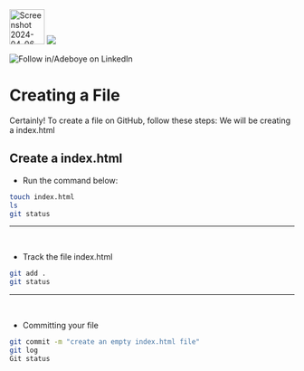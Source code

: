 <img width="62" alt="Screenshot 2024-04-06 022623" src="https://github.com/fadarboye/Intro-To-Git/assets/130584349/4878512e-0d52-4bc9-ade5-ec2700a59a6c">
<a href="https://www.linkedin.com/in/adeboye-famurewa-700b9426/"><img src="https://img.shields.io/badge/LinkedIn-0077B5?style=for-the-badge&logo=linkedin&logoColor=white"></a> 

![](https://img.shields.io/badge/Follow%20%ad-1.4k-blue?logo=linkedin&style=social "Follow in/Adeboye on LinkedIn") 

# Creating a File

Certainly! To create a file on GitHub, follow these steps: We will be creating a index.html

## Create a index.html

- Run the command below:

```sh
touch index.html
ls
git status
```
---

<br/>

- Track the file index.html
```sh
git add .
git status
```   
---
<br/>

- Committing your file
   
```sh
git commit -m "create an empty index.html file"
git log
Git status
```

